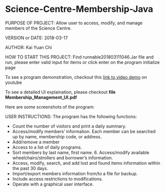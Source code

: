 # Science-Centre-Membership-Java
PURPOSE OF PROJECT: Allow user to access, modify, and manage members of the Science Centre.

VERSION or DATE: 2018-03-17

AUTHOR: Kai Yuan Chi

HOW TO START THIS PROJECT: Find runnable201803111046.Jar file and run, please enter valid input for items or click enter on the program initialize page

To see a program demonstration, checkout this [link to video demo](https://www.youtube.com/watch?v=8pAowg0_gQU) on youtube 

To see a detailed UI explaination, please checkout **file Membership_Management_UI.pdf**

Here are some screenshots of the program: 
 
USER INSTRUCTIONS: 
The program has the following functions: 
* Count the number of visitors and print a daily summary. 
* Access/modify members’ information. Each member can be searched up by name, membership code, or address. 
* Add/remove a member
* Access to a list of daily programs.
* Sort members by last name, first name. 6. Access/modify available wheelchairs/strollers and borrower’s information.
* Access, modify, search, and add lost and found items information within the past 30 days.
* Import/export members information from/to a file for backup.
* Include access restrictions to modifications. 
* Operate with a graphical user interface.

